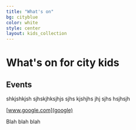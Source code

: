 ```yaml
---
title: "What's on"
bg: cityblue
color: white
style: center
layout: kids_collection
---
```


# What's on for city kids

## Events

shkjshkjsh sjhskjhksjhjs sjhs kjshjhs jhj sjhs hsjhsjh 

[www.google.com](google)

Blah blah blah

